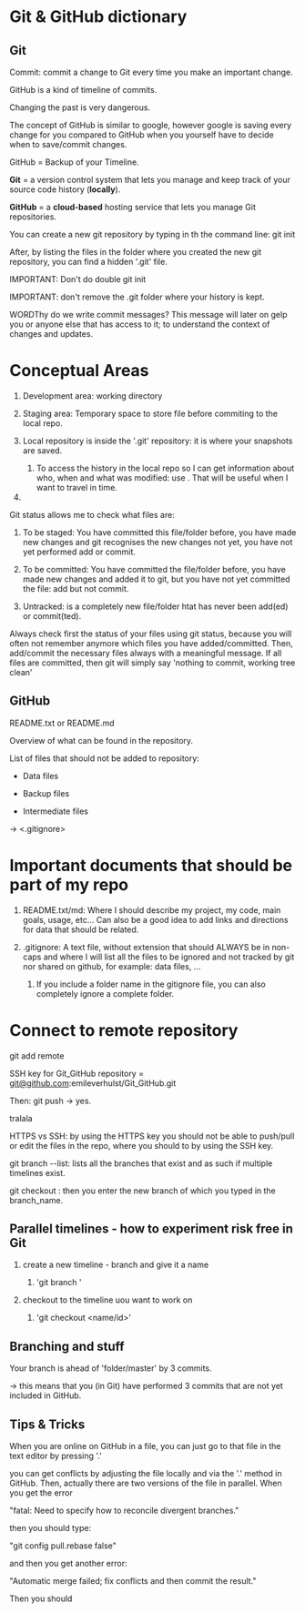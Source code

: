# Git & GitHub dictionary

## Git

Commit: commit a change to Git every time you make an important change.

GitHub is a kind of timeline of commits.

Changing the past is very dangerous.

The concept of GitHub is similar to google, however google is saving every change for you compared to GitHub when you yourself have to decide when to save/commit changes.

GitHub = Backup of your Timeline.

**Git** = a version control system that lets you manage and keep track of your source code history (**locally**).

**GitHub** = a **cloud-based** hosting service that lets you manage Git repositories.

You can create a new git repository by typing in th the command line: git init

After, by listing the files in the folder where you created the new git repository, you can find a hidden '.git' file.

IMPORTANT: Don't do double git init

IMPORTANT: don't remove the .git folder where your history is kept.

WORDThy do we write commit messages? This message will later on gelp you or anyone else that has access to it; to understand the context of changes and updates.

# Conceptual Areas

1. Development area: working directory

2. Staging area: Temporary space to store file before commiting to the local repo.

3. Local repository is inside the '.git' repository: it is where your snapshots are saved.
   
   1. To access the history in the local repo so I can get information about who, when and what was modified: use <git log>. That will be useful when I want to travel in time.

4. 

Git status allows me to check what files are:

1. To be staged: You have committed this file/folder before, you have made new changes and git recognises the new changes not yet, you have not yet performed add or commit.

2. To be committed: You have committed the file/folder before, you have made new changes and added it to git, but you have not yet committed the file: add but not commit.

3. Untracked: is a completely new file/folder htat has never been add(ed) or commit(ted).

Always check first the status of your files using git status, because you will often not remember anymore which files you have added/committed. Then, add/commit the necessary files always with a meaningful message. If all files are committed, then git will simply say 'nothing to commit, working tree clean'

## GitHub

README.txt or README.md

Overview of what can be found in the repository.

List of files that should not be added to repository:

- Data files

- Backup files

- Intermediate files

-> <.gitignore> 

# Important documents that should be part of my repo

1. README.txt/md: Where I should describe my project, my code, main goals, usage, etc... Can also be a good idea to add links and directions for data that should be related.

2. .gitignore: A text file, without extension that should ALWAYS be in non-caps and where I will list all the files to be ignored and not tracked by git nor shared on github, for example: data files, ...
   
   1. If you include a folder name in the gitignore file, you can also completely ignore a complete folder.

# Connect to remote repository

git add remote <name> <SSH>

SSH key for Git_GitHub repository = git@github.com:emileverhulst/Git_GitHub.git

Then: git push -> yes.

tralala

HTTPS vs SSH: by using the HTTPS key you should not be able to push/pull or edit the files in the repo, where you should to by using the SSH key.

git branch --list: lists all the branches that exist and as such if multiple timelines exist.

git checkout : then you enter the new branch of which you typed in the branch_name.

## Parallel timelines - how to experiment risk free in Git

1. create a new timeline - branch and give it a name
   
   1. 'git branch '

2. checkout to the timeline uou want to work on
   
   1. 'git checkout <name/id>'

## Branching and stuff

Your branch is ahead of 'folder/master' by 3 commits.

-> this means that you (in Git) have performed 3 commits that are not yet included in GitHub. 

## Tips & Tricks

When you are online on GitHub in a file, you can just go to that file in the text editor by pressing '.'

you can get conflicts by adjusting the file locally and via the '.' method in GitHub. Then, actually there are two versions of the file in parallel. When you get the error 

"fatal: Need to specify how to reconcile divergent branches."

then you should type:

"git config pull.rebase false"

and then you get another error:

"Automatic merge failed; fix conflicts and then commit the result."

Then you should 
